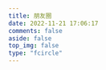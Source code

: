 ```yaml
---
title: 朋友圈
date: 2022-11-21 17:06:17
comments: false
aside: false
top_img: false
type: "fcircle"
---
```


